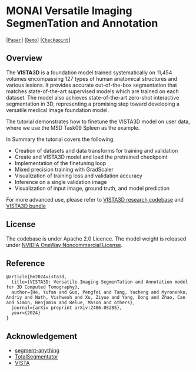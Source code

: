 # MONAI **V**ersatile **I**maging **S**egmen**T**ation and **A**nnotation
[[`Paper`](https://arxiv.org/pdf/2406.05285)] [[`Demo`](https://build.nvidia.com/nvidia/vista-3d)] [[`Checkpoint`](https://developer.download.nvidia.com/assets/Clara/monai/tutorials/model_zoo/model_vista3d.pt)]
## Overview

The **VISTA3D** is a foundation model trained systematically on 11,454 volumes encompassing 127 types of human anatomical structures and various lesions. It provides accurate out-of-the-box segmentation that matches state-of-the-art supervised models which are trained on each dataset. The model also achieves state-of-the-art zero-shot interactive segmentation in 3D, representing a promising step toward developing a versatile medical image foundation model.

The tutorial demonstrates how to finetune the VISTA3D model on user data, where we use the MSD Task09 Spleen as the example.

In Summary the tutorial covers the following:
- Creation of datasets and data transforms for training and validation
- Create and VISTA3D model and load the pretrained checkpoint
- Implementation of the finetuning loop
- Mixed precision training with GradScaler
- Visualization of training loss and validation accuracy
- Inference on a single validation image
- Visualization of input image, ground truth, and model prediction

For more advanced use, please refer to [VISTA3D research codebase](https://github.com/Project-MONAI/VISTA/tree/main/vista3d) and [VISTA3D bundle](https://github.com/Project-MONAI/model-zoo/tree/dev/models/vista3d)
## License

The codebase is under Apache 2.0 Licence. The model weight is released under [NVIDIA OneWay Noncommercial License](./NVIDIA%20OneWay%20Noncommercial%20License.txt).

## Reference

```
@article{he2024vista3d,
  title={VISTA3D: Versatile Imaging SegmenTation and Annotation model for 3D Computed Tomography},
  author={He, Yufan and Guo, Pengfei and Tang, Yucheng and Myronenko, Andriy and Nath, Vishwesh and Xu, Ziyue and Yang, Dong and Zhao, Can and Simon, Benjamin and Belue, Mason and others},
  journal={arXiv preprint arXiv:2406.05285},
  year={2024}
}
```

## Acknowledgement
- [segment-anything](https://github.com/facebookresearch/segment-anything)
- [TotalSegmentator](https://github.com/wasserth/TotalSegmentator)
- [VISTA](https://github.com/Project-MONAI/VISTA)
